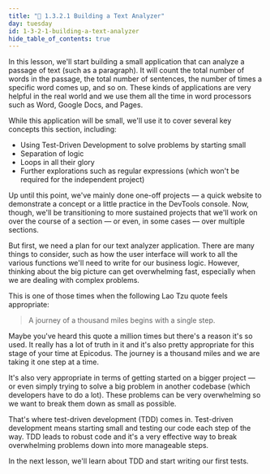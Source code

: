 ```yaml
---
title: "📓 1.3.2.1 Building a Text Analyzer"
day: tuesday
id: 1-3-2-1-building-a-text-analyzer
hide_table_of_contents: true
---
```


In this lesson, we'll start building a small application that can analyze a passage of text (such as a paragraph). It will count the total number of words in the passage, the total number of sentences, the number of times a specific word comes up, and so on. These kinds of applications are very helpful in the real world and we use them all the time in word processors such as Word, Google Docs, and Pages.

While this application will be small, we'll use it to cover several key concepts this section, including:

* Using Test-Driven Development to solve problems by starting small
* Separation of logic
* Loops in all their glory
* Further explorations such as regular expressions (which won't be required for the independent project)

Up until this point, we've mainly done one-off projects — a quick website to demonstrate a concept or a little practice in the DevTools console. Now, though, we'll be transitioning to more sustained projects that we'll work on over the course of a section — or even, in some cases — over multiple sections.

But first, we need a plan for our text analyzer application. There are many things to consider, such as how the user interface will work to all the various functions we'll need to write for our business logic. However, thinking about the big picture can get overwhelming fast, especially when we are dealing with complex problems.

This is one of those times when the following Lao Tzu quote feels appropriate:

> A journey of a thousand miles begins with a single step.

Maybe you've heard this quote a million times but there's a reason it's so used. It really has a lot of truth in it and it's also pretty appropriate for this stage of your time at Epicodus. The journey is a thousand miles and we are taking it one step at a time.

It's also very appropriate in terms of getting started on a bigger project — or even simply trying to solve a big problem in another codebase (which developers have to do a lot). These problems can be very overwhelming so we want to break them down as small as possible.

That's where test-driven development (TDD) comes in. Test-driven development means starting small and testing our code each step of the way. TDD leads to robust code and it's a very effective way to break overwhelming problems down into more manageable steps.

In the next lesson, we'll learn about TDD and start writing our first tests.
